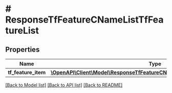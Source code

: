 # # ResponseTfFeatureCNameListTfFeatureList

## Properties

Name | Type | Description | Notes
------------ | ------------- | ------------- | -------------
**tf_feature_item** | [**\OpenAPI\Client\Model\ResponseTfFeatureCNameListTfFeatureListTfFeatureItem[]**](ResponseTfFeatureCNameListTfFeatureListTfFeatureItem.md) |  | [optional]

[[Back to Model list]](../../README.md#models) [[Back to API list]](../../README.md#endpoints) [[Back to README]](../../README.md)
